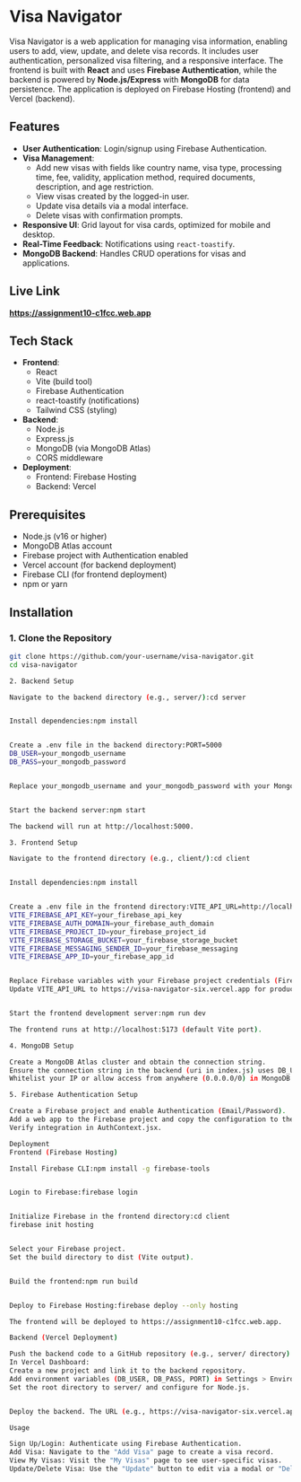 # Visa Navigator

Visa Navigator is a web application for managing visa information, enabling users to add, view, update, and delete visa records. It includes user authentication, personalized visa filtering, and a responsive interface. The frontend is built with **React** and uses **Firebase Authentication**, while the backend is powered by **Node.js/Express** with **MongoDB** for data persistence. The application is deployed on Firebase Hosting (frontend) and Vercel (backend).

## Features
- **User Authentication**: Login/signup using Firebase Authentication.
- **Visa Management**:
  - Add new visas with fields like country name, visa type, processing time, fee, validity, application method, required documents, description, and age restriction.
  - View visas created by the logged-in user.
  - Update visa details via a modal interface.
  - Delete visas with confirmation prompts.
- **Responsive UI**: Grid layout for visa cards, optimized for mobile and desktop.
- **Real-Time Feedback**: Notifications using `react-toastify`.
- **MongoDB Backend**: Handles CRUD operations for visas and applications.

## Live Link
**https://assignment10-c1fcc.web.app**

## Tech Stack
- **Frontend**:
  - React
  - Vite (build tool)
  - Firebase Authentication
  - react-toastify (notifications)
  - Tailwind CSS (styling)
- **Backend**:
  - Node.js
  - Express.js
  - MongoDB (via MongoDB Atlas)
  - CORS middleware
- **Deployment**:
  - Frontend: Firebase Hosting
  - Backend: Vercel

## Prerequisites
- Node.js (v16 or higher)
- MongoDB Atlas account
- Firebase project with Authentication enabled
- Vercel account (for backend deployment)
- Firebase CLI (for frontend deployment)
- npm or yarn

## Installation
### 1. Clone the Repository
```bash
git clone https://github.com/your-username/visa-navigator.git
cd visa-navigator

2. Backend Setup

Navigate to the backend directory (e.g., server/):cd server


Install dependencies:npm install


Create a .env file in the backend directory:PORT=5000
DB_USER=your_mongodb_username
DB_PASS=your_mongodb_password


Replace your_mongodb_username and your_mongodb_password with your MongoDB Atlas credentials.


Start the backend server:npm start

The backend will run at http://localhost:5000.

3. Frontend Setup

Navigate to the frontend directory (e.g., client/):cd client


Install dependencies:npm install


Create a .env file in the frontend directory:VITE_API_URL=http://localhost:5000
VITE_FIREBASE_API_KEY=your_firebase_api_key
VITE_FIREBASE_AUTH_DOMAIN=your_firebase_auth_domain
VITE_FIREBASE_PROJECT_ID=your_firebase_project_id
VITE_FIREBASE_STORAGE_BUCKET=your_firebase_storage_bucket
VITE_FIREBASE_MESSAGING_SENDER_ID=your_firebase_messaging
VITE_FIREBASE_APP_ID=your_firebase_app_id


Replace Firebase variables with your Firebase project credentials (Firebase Console > Project Settings).
Update VITE_API_URL to https://visa-navigator-six.vercel.app for production.


Start the frontend development server:npm run dev

The frontend runs at http://localhost:5173 (default Vite port).

4. MongoDB Setup

Create a MongoDB Atlas cluster and obtain the connection string.
Ensure the connection string in the backend (uri in index.js) uses DB_USER and DB_PASS from .env.
Whitelist your IP or allow access from anywhere (0.0.0.0/0) in MongoDB Atlas Network Access settings.

5. Firebase Authentication Setup

Create a Firebase project and enable Authentication (Email/Password).
Add a web app to the Firebase project and copy the configuration to the frontend .env file.
Verify integration in AuthContext.jsx.

Deployment
Frontend (Firebase Hosting)

Install Firebase CLI:npm install -g firebase-tools


Login to Firebase:firebase login


Initialize Firebase in the frontend directory:cd client
firebase init hosting


Select your Firebase project.
Set the build directory to dist (Vite output).


Build the frontend:npm run build


Deploy to Firebase Hosting:firebase deploy --only hosting

The frontend will be deployed to https://assignment10-c1fcc.web.app.

Backend (Vercel Deployment)

Push the backend code to a GitHub repository (e.g., server/ directory).
In Vercel Dashboard:
Create a new project and link it to the backend repository.
Add environment variables (DB_USER, DB_PASS, PORT) in Settings > Environment Variables.
Set the root directory to server/ and configure for Node.js.


Deploy the backend. The URL (e.g., https://visa-navigator-six.vercel.app) is used in the frontend .env.

Usage

Sign Up/Login: Authenticate using Firebase Authentication.
Add Visa: Navigate to the "Add Visa" page to create a visa record.
View My Visas: Visit the "My Visas" page to see user-specific visas.
Update/Delete Visa: Use the "Update" button to edit via a modal or "Delete" to remove a visa.

